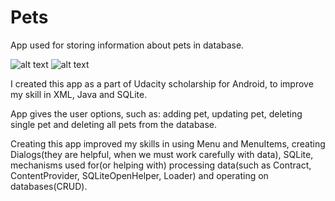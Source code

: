 # Pets
App used for storing information about pets in database.

![alt text](https://cloud.githubusercontent.com/assets/25509468/23915040/2bf9cf72-08e8-11e7-8cd3-e50d4e9c7884.png)
![alt text](https://cloud.githubusercontent.com/assets/25509468/23915039/2bf30aac-08e8-11e7-8a77-10641b43a292.png)

I created this app as a part of Udacity scholarship for Android, to improve my skill in XML, Java and SQLite.

App gives the user options, such as: adding pet, updating pet, deleting single pet and deleting all pets from the database.

Creating this app improved my skills in using Menu and MenuItems, creating Dialogs(they are helpful, when we must work carefully
with data), SQLite, mechanisms used for(or helping with) processing data(such as Contract, ContentProvider, SQLiteOpenHelper, Loader) and
operating on databases(CRUD).
